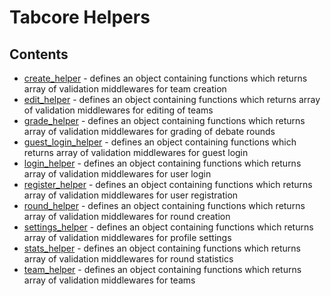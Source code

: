 # Tabcore Helpers

## Contents

- [create_helper](https://github.com/ccapdev1920T2/s11g5/blob/master/helpers/create_helper.js) - defines an object containing functions which returns array of validation middlewares for team creation
- [edit_helper](https://github.com/ccapdev1920T2/s11g5/blob/master/helpers/edit_helper.js) - defines an object containing functions which returns array of validation middlewares for editing of teams
- [grade_helper](https://github.com/ccapdev1920T2/s11g5/blob/master/helpers/grade_helper.js) - defines an object containing functions which returns array of validation middlewares for grading of debate rounds
- [guest_login_helper](https://github.com/ccapdev1920T2/s11g5/blob/master/helpers/guest_login_helper.js) - defines an object containing functions which returns array of validation middlewares for guest login
- [login_helper](https://github.com/ccapdev1920T2/s11g5/blob/master/helpers/login_helper.js) - defines an object containing functions which returns array of validation middlewares for user login
- [register_helper](https://github.com/ccapdev1920T2/s11g5/blob/master/helpers/register_helper.js) - defines an object containing functions which returns array of validation middlewares for user registration
- [round_helper](https://github.com/ccapdev1920T2/s11g5/blob/master/helpers/round_helper.js) - defines an object containing functions which returns array of validation middlewares for round creation
- [settings_helper](https://github.com/ccapdev1920T2/s11g5/blob/master/helpers/settings_helper.js) - defines an object containing functions which returns array of validation middlewares for profile settings
- [stats_helper](https://github.com/ccapdev1920T2/s11g5/blob/master/helpers/stats_helper.js) - defines an object containing functions which returns array of validation middlewares for round statistics
- [team_helper](https://github.com/ccapdev1920T2/s11g5/blob/master/helpers/team_helper.js) - defines an object containing functions which returns array of validation middlewares for teams
